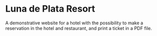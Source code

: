 # Luna de Plata Resort
A demonstrative website for a hotel with the possibility to make a reservation in the hotel and restaurant, and print a ticket in a PDF file.
